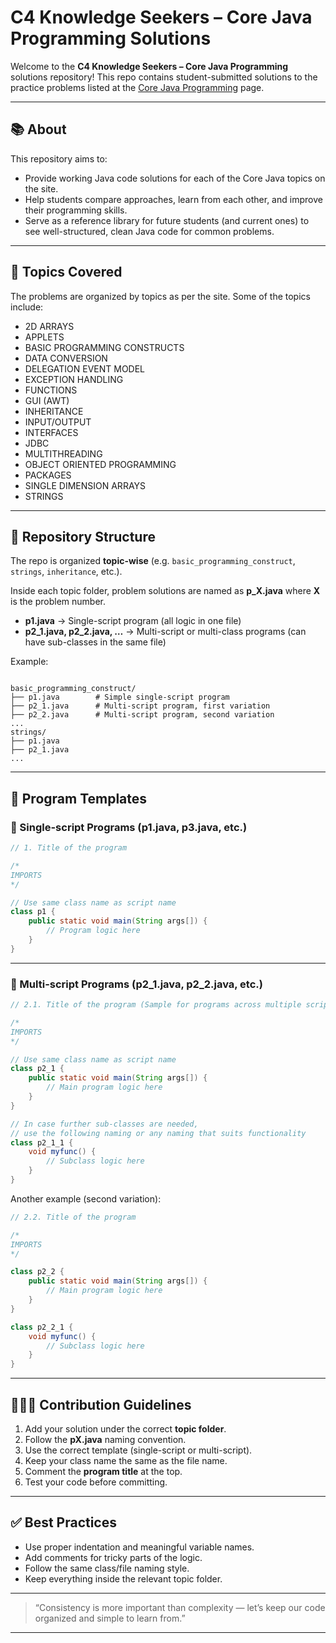 # C4 Knowledge Seekers – Core Java Programming Solutions

Welcome to the **C4 Knowledge Seekers – Core Java Programming** solutions repository!
This repo contains student-submitted solutions to the practice problems listed at the [Core Java Programming](https://c4knowledgeseekers.in/practice-problems/core-java-programming) page.

---

## 📚 About

This repository aims to:

* Provide working Java code solutions for each of the Core Java topics on the site.
* Help students compare approaches, learn from each other, and improve their programming skills.
* Serve as a reference library for future students (and current ones) to see well-structured, clean Java code for common problems.

---

## 🧭 Topics Covered

The problems are organized by topics as per the site. Some of the topics include:

* 2D ARRAYS
* APPLETS
* BASIC PROGRAMMING CONSTRUCTS
* DATA CONVERSION
* DELEGATION EVENT MODEL
* EXCEPTION HANDLING
* FUNCTIONS
* GUI (AWT)
* INHERITANCE
* INPUT/OUTPUT
* INTERFACES
* JDBC
* MULTITHREADING
* OBJECT ORIENTED PROGRAMMING
* PACKAGES
* SINGLE DIMENSION ARRAYS
* STRINGS

---

## 📂 Repository Structure

The repo is organized **topic-wise** (e.g. `basic_programming_construct`, `strings`, `inheritance`, etc.).  

Inside each topic folder, problem solutions are named as **p_X.java** where **X** is the problem number.  

- **p1.java** → Single-script program (all logic in one file)  
- **p2_1.java, p2_2.java, …** → Multi-script or multi-class programs (can have sub-classes in the same file)  

Example:  

```

basic_programming_construct/
├── p1.java        # Simple single-script program
├── p2_1.java      # Multi-script program, first variation
├── p2_2.java      # Multi-script program, second variation
...
strings/
├── p1.java
├── p2_1.java
...

````

---

## 🧰 Program Templates

### 🔹 Single-script Programs (p1.java, p3.java, etc.)

```java
// 1. Title of the program

/*
IMPORTS
*/

// Use same class name as script name
class p1 {
    public static void main(String args[]) {
        // Program logic here
    }
}
````

---

### 🔹 Multi-script Programs (p2_1.java, p2_2.java, etc.)

```java
// 2.1. Title of the program (Sample for programs across multiple script files or classes)

/*
IMPORTS
*/

// Use same class name as script name
class p2_1 {
    public static void main(String args[]) {
        // Main program logic here
    }
}

// In case further sub-classes are needed, 
// use the following naming or any naming that suits functionality
class p2_1_1 {
    void myfunc() {
        // Subclass logic here
    }
}
```

Another example (second variation):

```java
// 2.2. Title of the program

/*
IMPORTS
*/

class p2_2 {
    public static void main(String args[]) {
        // Main program logic here
    }
}

class p2_2_1 {
    void myfunc() {
        // Subclass logic here
    }
}
```

---

## 🧑‍🤝‍🧑 Contribution Guidelines

1. Add your solution under the correct **topic folder**.
2. Follow the **pX.java** naming convention.
3. Use the correct template (single-script or multi-script).
4. Keep your class name the same as the file name.
5. Comment the **program title** at the top.
6. Test your code before committing.

---

## ✅ Best Practices

* Use proper indentation and meaningful variable names.
* Add comments for tricky parts of the logic.
* Follow the same class/file naming style.
* Keep everything inside the relevant topic folder.

---

> “Consistency is more important than complexity — let’s keep our code organized and simple to learn from.”

---

